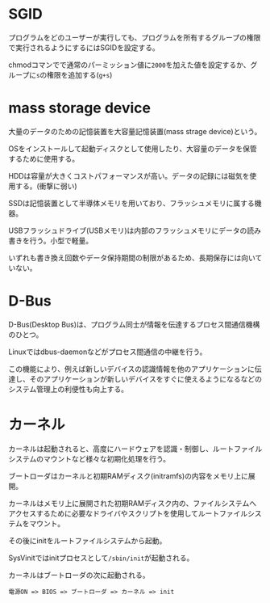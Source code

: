 # SGID

プログラムをどのユーザーが実行しても、プログラムを所有するグループの権限で実行されるようにするにはSGIDを設定する。

chmodコマンでで通常のパーミッション値に`2000`を加えた値を設定するか、グループに`s`の権限を追加する(`g+s`)

# mass storage device

大量のデータのための記憶装置を大容量記憶装置(mass strage device)という。

OSをインストールして起動ディスクとして使用したり、大容量のデータを保管するために使用する。

HDDは容量が大きくコストパフォーマンスが高い。データの記録には磁気を使用する。(衝撃に弱い)

SSDは記憶装置として半導体メモリを用いており、フラッシュメモリに属する機器。

USBフラッシュドライブ(USBメモリ)は内部のフラッシュメモリにデータの読み書きを行う。小型で軽量。

いずれも書き換え回数やデータ保持期間の制限があるため、長期保存には向いていない。

# D-Bus

D-Bus(Desktop Bus)は、プログラム同士が情報を伝達するプロセス間通信機構のひとつ。

Linuxではdbus-daemonなどがプロセス間通信の中継を行う。

この機能により、例えば新しいデバイスの認識情報を他のアプリケーションに伝達し、そのアプリケーションが新しいデバイスをすぐに使えるようになるなどのシステム管理上の利便性も向上する。

# カーネル

カーネルは起動されると、高度にハードウェアを認識・制御し、ルートファイルシステムのマウントなど様々な初期化処理を行う。

ブートローダはカーネルと初期RAMディスク(initramfs)の内容をメモリ上に展開。

カーネルはメモリ上に展開された初期RAMディスク内の、ファイルシステムへアクセスするために必要なドライバやスクリプトを使用してルートファイルシステムをマウント。

その後にinitをルートファイルシステムから起動。

SysVinitではinitプロセスとして`/sbin/init`が起動される。

カーネルはブートローダの次に起動される。

```
電源ON => BIOS => ブートローダ => カーネル => init
```

